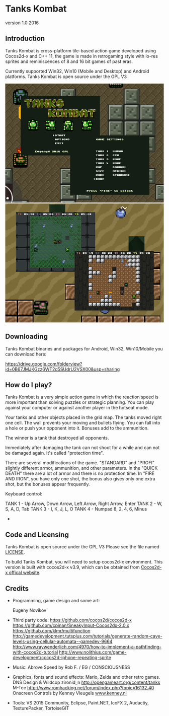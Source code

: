 # Tanks Kombat
	
version 1.0 2016

## Introduction

Tanks Kombat is cross-platform tile-based action game developed using Cocos2d-x and C++ 11, 
the game is made in retrogaming style with lo-res sprites and reminiscences of 8 and 16 bit games of past eras.

Currently supported Win32, Win10 (Mobile and Desktop) and Android platforms. Tanks Kombat is open source under the GPL V3

![Title](/Screenshots/a.png?raw=true)
![Gameplay](/Screenshots/b.png?raw=true)

## Downloading

Tanks Kombat binaries and packages for Android, Win32, Win10/Mobile you can download here:

https://drive.google.com/folderview?id=0B67JMJKGzz6WT2d5SUdrU2VSX00&usp=sharing

## How do I play?

Tanks Kombat is a very simple action game in which the reaction speed is more important than solving puzzles or strategic planning. You can play against your computer or against another player in the hotseat mode.

Your tanks and other objects placed in the grid map. The tanks moved right one cell. The wall prevents your moving and bullets flying. You can fall into a hole or push your opponent into it. Bonuses add to the ammunition.

The winner is a tank that destroyed all opponents.

Immediately after damaging the tank can not shoot for a while and can not be damaged again. It's called "protection time".

There are several modifications of the game. "STANDARD" and "PROFI" slightly different armor, ammunition, and other parameters. In the "QUICK DEATH" there are a lot of armor and there is no protection time. In "FIRE AND IRON", you have only one shot, the bonus also gives only one extra shot, but the bonuses appear frequently.


Keyboard control:

TANK 1 - Up Arrow, Down Arrow, Left Arrow, Right Arrow, Enter
TANK 2 - W, S, A, D, Tab
TANK 3 - I, K, J, L, O
TANK 4 - Numpad 8, 2, 4, 6, Minus

-

## Code and Licensing

Tanks Kombat is open source under the GPL V3
Please see the file named [LICENSE](LICENSE).

To build Tanks Kombat, you will need to setup cocos2d-x environment. This version is built with cocos2d-x v3.9, which can be obtained from [Cocos2d-x offical website](http://www.cocos2d-x.org/filedown/cocos2d-x-3.9.zip).

## Credits

* Programming, game design and some art:

	Eugeny Novikov

* Third party code:
	https://github.com/cocos2d/cocos2d-x
	https://github.com/cpinan/SneakyInput-Cocos2dx-2.0.x
	https://github.com/klmr/multifunction
	http://gamedevelopment.tutsplus.com/tutorials/generate-random-cave-levels-using-cellular-automata--gamedev-9664
	http://www.raywenderlich.com/4970/how-to-implement-a-pathfinding-with-cocos2d-tutorial
	http://www.nolithius.com/game-development/cocos2d-iphone-repeating-sprite

* Music:
	Abrove Speed by Rob F. / EG / CONSCIOUSNESS
	
* Graphics, fonts and sound effects:
	Mario, Zelda and other retro games.
	DNS Design & Wildcop
	zironid_n http://opengameart.org/content/tanks
	M-Tee http://www.romhacking.net/forum/index.php?topic=16132.40
	Onscreen Controls by Kenney Vleugels www.kenney.nl

* Tools:
	VS 2015 Community, Eclipse, Paint.NET, IcoFX 2, Audactiy, TexturePacker, TortoiseGIT